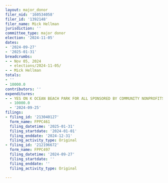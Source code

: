 ```yaml
---
layout: major_donor
filer_nid: '160534058'
filer_id: '1392148'
filer_name: Mick Hellman
jurisdiction: ''
committee_type: major donor
election: '2024-11-05'
dates:
- '2024-09-27'
- '2025-01-31'
breadcrumbs:
- - Nov 05, 2024
  - elections/2024-11-05/
- - Mick Hellman
totals:
- ''
- 10000.0
contributors: ''
expenditures:
- - YES ON K OCEAN BEACH PARK FOR ALL SPONSORED BY COMMUNITY NONPROFITS
  - 10000.0
  - '2024-09-25'
filings:
- filing_id: '213040127'
  form_name: FPPC461
  filing_datetime: '2025-01-31'
  filing_startdate: '2024-01-01'
  filing_enddate: '2024-12-31'
  filing_activity_type: Original
- filing_id: '212196672'
  form_name: FPPC497
  filing_datetime: '2024-09-27'
  filing_startdate: ''
  filing_enddate: ''
  filing_activity_type: Original

---
```


